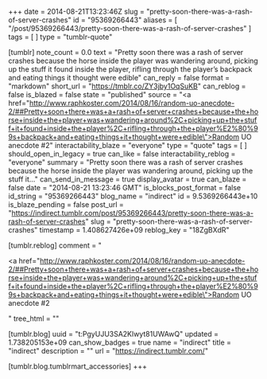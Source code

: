 +++
date = 2014-08-21T13:23:46Z
slug = "pretty-soon-there-was-a-rash-of-server-crashes"
id = "95369266443"
aliases = [ "/post/95369266443/pretty-soon-there-was-a-rash-of-server-crashes" ]
tags = [ ]
type = "tumblr-quote"

[tumblr]
note_count = 0.0
text = "Pretty soon there was a rash of server crashes because the horse inside the player was wandering around, picking up the stuff it found inside the player, rifling through the player’s backpack and eating things it thought were edible"
can_reply = false
format = "markdown"
short_url = "https://tmblr.co/ZY3jby1OqSuKB"
can_reblog = false
is_blazed = false
state = "published"
source = "<a href=\"http://www.raphkoster.com/2014/08/16/random-uo-anecdote-2/##Pretty+soon+there+was+a+rash+of+server+crashes+because+the+horse+inside+the+player+was+wandering+around%2C+picking+up+the+stuff+it+found+inside+the+player%2C+rifling+through+the+player%E2%80%99s+backpack+and+eating+things+it+thought+were+edible\">Random UO anecdote #2</a>"
interactability_blaze = "everyone"
type = "quote"
tags = [ ]
should_open_in_legacy = true
can_like = false
interactability_reblog = "everyone"
summary = "Pretty soon there was a rash of server crashes because the horse inside the player was wandering around, picking up the stuff it..."
can_send_in_message = true
display_avatar = true
can_blaze = false
date = "2014-08-21 13:23:46 GMT"
is_blocks_post_format = false
id_string = "95369266443"
blog_name = "indirect"
id = 9.5369266443e+10
is_blaze_pending = false
post_url = "https://indirect.tumblr.com/post/95369266443/pretty-soon-there-was-a-rash-of-server-crashes"
slug = "pretty-soon-there-was-a-rash-of-server-crashes"
timestamp = 1.408627426e+09
reblog_key = "18ZgBXdR"

[tumblr.reblog]
comment = "<p><a href=\"http://www.raphkoster.com/2014/08/16/random-uo-anecdote-2/##Pretty+soon+there+was+a+rash+of+server+crashes+because+the+horse+inside+the+player+was+wandering+around%2C+picking+up+the+stuff+it+found+inside+the+player%2C+rifling+through+the+player%E2%80%99s+backpack+and+eating+things+it+thought+were+edible\">Random UO anecdote #2</a></p>"
tree_html = ""

[tumblr.blog]
uuid = "t:PgyUJU3SA2Klwyt81UWAwQ"
updated = 1.738205153e+09
can_show_badges = true
name = "indirect"
title = "indirect"
description = ""
url = "https://indirect.tumblr.com/"

[tumblr.blog.tumblrmart_accessories]
+++
